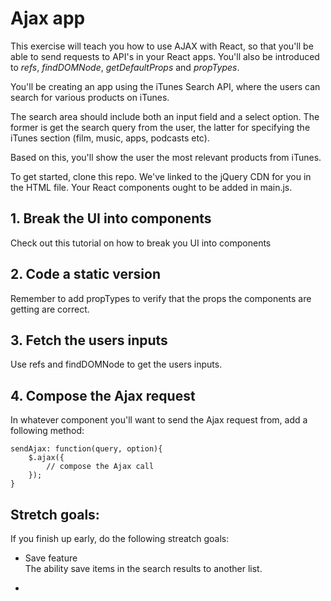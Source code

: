 # Ajax app

This exercise will teach you how to use AJAX with React, so that you'll be able to send requests to API's in your React apps. You'll also be introduced to *refs*, *findDOMNode*, *getDefaultProps* and *propTypes*.

You'll be creating an app using the iTunes Search API, where the users can search for various products on iTunes.

The search area should include both an input field and a select option. The former is get the search query from the user, the latter for specifying the iTunes section (film, music, apps, podcasts etc).

Based on this, you'll show the user the most relevant products from iTunes.

To get started, clone this repo. We've linked to the jQuery CDN for you in the HTML file. Your React components ought to be added in main.js.

## 1. Break the UI into components

Check out this tutorial on how to break you UI into components

## 2. Code a static version

Remember to add propTypes to verify that the props the components are getting are correct.

## 3. Fetch the users inputs

Use refs and findDOMNode to get the users inputs.

## 4. Compose the Ajax request

In whatever component you'll want to send the Ajax request from, add a following method:

	sendAjax: function(query, option){
		$.ajax({
			// compose the Ajax call
		});
	}



## Stretch goals:

If you finish up early, do the following streatch goals:

* Save feature  
The ability save items in the search results to another list.

* 